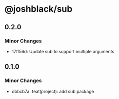 # @joshblack/sub

## 0.2.0

### Minor Changes

- 17ff56d: Update sub to support multiple arguments

## 0.1.0

### Minor Changes

- dbbcb7a: feat(project): add sub package
